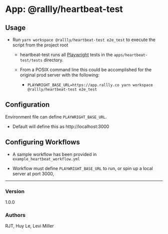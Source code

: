 # App:  @rallly/heartbeat-test

## Usage
* Run `yarn workspace @rallly/heartbeat-test e2e_test` to execute the script from the project root

    * heartbeat-test runs all [Playwright](https://wwww.playwright.dev) tests in the `apps/heartbeat-test/tests` directory.

    * From a POSIX command line this could be accomplished for the original prod server with the following:
        * `PLAYWRIGHT_BASE_URL=https://app.rallly.co yarn workspace @rallly/heartbeat-test e2e_test`

## Configuration
Environment file can define `PLAYWRIGHT_BASE_URL`.
* Default will define this as http://localhost:3000

## Configuring Workflows
* A sample workflow has been provided in `example_heartbeat_workflow.yml`

* Workflow must define `PLAYWRIGHT_BASE_URL` to run, or spin up a local server at port 3000,


---
### Version
1.0.0

### Authors
RJT, Huy Le, Levi Miller
